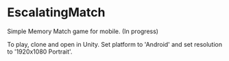 # EscalatingMatch
Simple Memory Match game for mobile. (In progress)

To play, clone and open in Unity.
Set platform to 'Android' and set resolution to '1920x1080 Portrait'.

